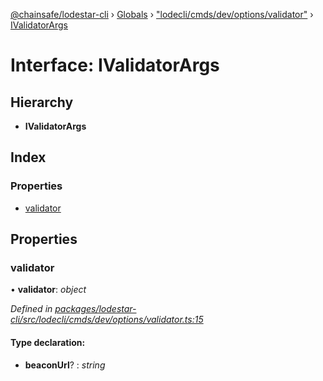 [@chainsafe/lodestar-cli](../README.md) › [Globals](../globals.md) › ["lodecli/cmds/dev/options/validator"](../modules/_lodecli_cmds_dev_options_validator_.md) › [IValidatorArgs](_lodecli_cmds_dev_options_validator_.ivalidatorargs.md)

# Interface: IValidatorArgs

## Hierarchy

* **IValidatorArgs**

## Index

### Properties

* [validator](_lodecli_cmds_dev_options_validator_.ivalidatorargs.md#validator)

## Properties

###  validator

• **validator**: *object*

*Defined in [packages/lodestar-cli/src/lodecli/cmds/dev/options/validator.ts:15](https://github.com/ChainSafe/lodestar/blob/bbe465408/packages/lodestar-cli/src/lodecli/cmds/dev/options/validator.ts#L15)*

#### Type declaration:

* **beaconUrl**? : *string*
